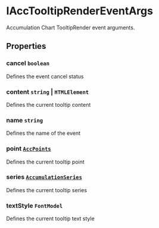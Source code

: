 # IAccTooltipRenderEventArgs

Accumulation Chart TooltipRender event arguments.

## Properties

### cancel `boolean`

Defines the event cancel status

### content `string` &#124;  `HTMLElement`

Defines the current tooltip content

### name `string`

Defines the name of the event

### point [`AccPoints`](./api-accPoints.html)

Defines the current tooltip point

### series [`AccumulationSeries`](./api-accumulationSeries.html)

Defines the current tooltip series

### textStyle `FontModel`

Defines the current tooltip text style
